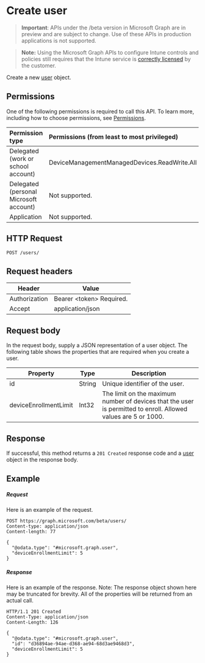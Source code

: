﻿# Create user

> **Important**: APIs under the /beta version in Microsoft Graph are in preview and are subject to change. Use of these APIs in production applications is not supported.

> **Note:** Using the Microsoft Graph APIs to configure Intune controls and policies still requires that the Intune service is [correctly licensed](https://go.microsoft.com/fwlink/?linkid=839381) by the customer.

Create a new [user](../resources/intune_onboarding_user.md) object.
## Permissions
One of the following permissions is required to call this API. To learn more, including how to choose permissions, see [Permissions](../../../concepts/permissions_reference.md).

|Permission type      | Permissions (from least to most privileged)              |
|:--------------------|:---------------------------------------------------------|
|Delegated (work or school account) | DeviceManagementManagedDevices.ReadWrite.All    |
|Delegated (personal Microsoft account) | Not supported.    |
|Application | Not supported. |

## HTTP Request
<!-- {
  "blockType": "ignored"
}
-->
```http
POST /users/
```

## Request headers
|Header|Value|
|---|---|
|Authorization|Bearer &lt;token&gt; Required.|
|Accept|application/json|

## Request body
In the request body, supply a JSON representation of a user object.
The following table shows the properties that are required when you create a user.

|Property|Type|Description|
|---|---|---|
|id|String|Unique identifier of the user.|
|deviceEnrollmentLimit|Int32|The limit on the maximum number of devices that the user is permitted to enroll. Allowed values are 5 or 1000.|

## Response

If successful, this method returns a `201 Created` response code and a [user](../resources/intune_onboarding_user.md) object in the response body.

## Example

##### Request

Here is an example of the request.
```http
POST https://graph.microsoft.com/beta/users/
Content-type: application/json
Content-length: 77

{
  "@odata.type": "#microsoft.graph.user",
  "deviceEnrollmentLimit": 5
}
```

##### Response

Here is an example of the response. Note: The response object shown here may be truncated for brevity. All of the properties will be returned from an actual call.
```http
HTTP/1.1 201 Created
Content-Type: application/json
Content-Length: 126

{
  "@odata.type": "#microsoft.graph.user",
  "id": "d36894ae-94ae-d368-ae94-68d3ae9468d3",
  "deviceEnrollmentLimit": 5
}
```



